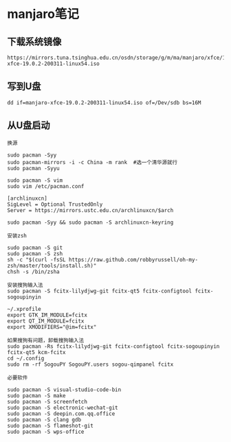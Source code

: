 # manjaro笔记

## 下载系统镜像

    https://mirrors.tuna.tsinghua.edu.cn/osdn/storage/g/m/ma/manjaro/xfce/19.0.2/manjaro-xfce-19.0.2-200311-linux54.iso
    
## 写到U盘

    dd if=manjaro-xfce-19.0.2-200311-linux54.iso of=/Dev/sdb bs=16M
    
## 从U盘启动

    换源
    
    sudo pacman -Syy
    sudo pacman-mirrors -i -c China -m rank  #选一个清华源就行
    sudo pacman -Syyu
    
    sudo pacman -S vim
    sudo vim /etc/pacman.conf
    
    [archlinuxcn]
    SigLevel = Optional TrustedOnly
    Server = https://mirrors.ustc.edu.cn/archlinuxcn/$arch
    
    sudo pacman -Syy && sudo pacman -S archlinuxcn-keyring
    
    安装zsh
    
    sudo pacman -S git
    sudo pacman -S zsh
    sh -c "$(curl -fsSL https://raw.github.com/robbyrussell/oh-my-zsh/master/tools/install.sh)"
    chsh -s /bin/zsha
    
    安装搜狗输入法
    sudo pacman -S fcitx-lilydjwg-git fcitx-qt5 fcitx-configtool fcitx-sogoupinyin
    
    ~/.xprofile
    export GTK_IM_MODULE=fcitx
    export QT_IM_MODULE=fcitx
    export XMODIFIERS="@im=fcitx"
    
    如果搜狗有问题，卸载搜狗输入法
    sudo pacman -Rs fcitx-lilydjwg-git fcitx-configtool fcitx-sogoupinyin fcitx-qt5 kcm-fcitx
    cd ~/.config
    sudo rm -rf SogouPY SogouPY.users sogou-qimpanel fcitx
    
    必要软件
    
    sudo pacman -S visual-studio-code-bin
    sudo pacman -S make
    sudo pacman -S screenfetch
    sudo pacman -S electronic-wechat-git
    sudo pacman -S deepin.com.qq.office
    sudo pacman -S clang gdb
    sudo pacman -S flameshot-git
    sudo pacman -S wps-office
